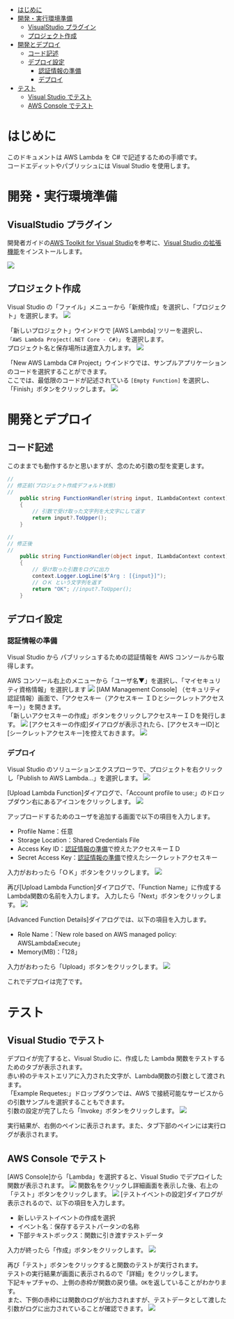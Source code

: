 <!-- Table of Contents -->
- [はじめに](#はじめに)
- [開発・実行環境準備](#開発実行環境準備)
    - [VisualStudio プラグイン](#VisualStudio-プラグイン)
    - [プロジェクト作成](#プロジェクト作成)
- [開発とデプロイ](#開発とデプロイ)
    - [コード記述](#コード記述)
    - [デプロイ設定](#デプロイ設定)
        - [認証情報の準備](#認証情報の準備)
        - [デプロイ](#デプロイ)
- [テスト](#テスト)
    - [Visual Studio でテスト](#Visual-Studio-でテスト)
    - [AWS Console でテスト](#AWS-Console-でテスト)

<!-- Table of Contents -->
# はじめに

このドキュメントは AWS Lambda を C# で記述するための手順です。 <br>
コードエディットやパブリッシュには Visual Studio を使用します。

# 開発・実行環境準備
## VisualStudio プラグイン
開発者ガイドの[AWS Toolkit for Visual Studio](https://docs.aws.amazon.com/ja_jp/lambda/latest/dg/csharp-package-toolkit.html)を参考に、[Visual Studio の拡張機能](https://marketplace.visualstudio.com/items?itemName=AmazonWebServices.AWSToolkitforVisualStudio2017)をインストールします。

![](https://raw.githubusercontent.com/Kakimoty-Field/AWS-Lambda/main/01-Lambda_C%23/img/010.png)
## プロジェクト作成
Visual Studio の「ファイル」メニューから「新規作成」を選択し、「プロジェクト」を選択します。
![](https://raw.githubusercontent.com/Kakimoty-Field/AWS-Lambda/main/01-Lambda_C%23/img/100.png)

「新しいプロジェクト」ウインドウで [AWS Lambda] ツリーを選択し、 <br>
`「AWS Lambda Project(.NET Core - C#)」` を選択します。<br>
プロジェクト名と保存場所は適宜入力します。
![](https://raw.githubusercontent.com/Kakimoty-Field/AWS-Lambda/main/01-Lambda_C%23/img/110.png)

「New AWS Lambda C# Project」ウインドウでは、サンプルアプリケーションのコードを選択することができます。<br>
ここでは、最低限のコードが記述されている `[Empty Function]` を選択し、「Finish」ボタンをクリックします。 
![](https://raw.githubusercontent.com/Kakimoty-Field/AWS-Lambda/main/01-Lambda_C%23/img/120.png)

# 開発とデプロイ
## コード記述
このままでも動作するかと思いますが、念のため引数の型を変更します。 <br>
```C#
//
// 修正前(プロジェクト作成デフォルト状態)
//
    public string FunctionHandler(string input, ILambdaContext context)
    {
        // 引数で受け取った文字列を大文字にして返す
        return input?.ToUpper();
    }
```
```C#
//
// 修正後
//
    public string FunctionHandler(object input, ILambdaContext context)
    {
        // 受け取った引数をログに出力
        context.Logger.LogLine($"Arg : [{input}]");
        // ＯＫ という文字列を返す
        return "OK"; //input?.ToUpper();
    }
```

## デプロイ設定

### 認証情報の準備
Visual Studio から パブリッシュするための認証情報を AWS コンソールから取得します。

AWS コンソール右上のメニューから「ユーザ名▼」を選択し、「マイセキュリティ資格情報」を選択します
![](https://raw.githubusercontent.com/Kakimoty-Field/AWS-Lambda/main/01-Lambda_C%23/img/200.png)
[IAM Management Console] （セキュリティ認証情報）画面で、「アクセスキー（アクセスキー ＩＤとシークレットアクセスキー）」を開きます。<br>
「新しいアクセスキーの作成」ボタンをクリックしアクセスキーＩＤを発行します。
![](https://raw.githubusercontent.com/Kakimoty-Field/AWS-Lambda/main/01-Lambda_C%23/img/210.png)
[アクセスキーの作成]ダイアログが表示されたら、[アクセスキーID]と[シークレットアクセスキー]を控えておきます。
![](https://raw.githubusercontent.com/Kakimoty-Field/AWS-Lambda/main/01-Lambda_C%23/img/220.png)

### デプロイ
Visual Studio のソリューションエクスプローラで、プロジェクトを右クリックし「Publish to AWS Lambda...」を選択します。
![](https://raw.githubusercontent.com/Kakimoty-Field/AWS-Lambda/main/01-Lambda_C%23/img/300.png)

[Upload Lambda Function]ダイアログで、「Account profile to use:」のドロップダウン右にあるアイコンをクリックします。
![](https://raw.githubusercontent.com/Kakimoty-Field/AWS-Lambda/main/01-Lambda_C%23/img/310.png)

アップロードするためのユーザを追加する画面で以下の項目を入力します。

- Profile Name：任意
- Storage Location：Shared Credentials File
- Access Key ID：[認証情報の準備](#認証情報の準備)で控えたアクセスキーＩＤ
- Secret Access Key：[認証情報の準備](#認証情報の準備)で控えたシークレットアクセスキー

入力がおわったら「ＯＫ」ボタンをクリックします。
![](https://raw.githubusercontent.com/Kakimoty-Field/AWS-Lambda/main/01-Lambda_C%23/img/340.png)

再び[Upload Lambda Function]ダイアログで、「Function Name」に作成する Lambda関数の名前を入力します。
入力したら「Next」ボタンをクリックします。
![](https://raw.githubusercontent.com/Kakimoty-Field/AWS-Lambda/main/01-Lambda_C%23/img/320.png)

[Advanced Function Details]ダイアログでは、以下の項目を入力します。

- Role Name：「New role based on AWS managed policy: AWSLambdaExecute」
- Memory(MB)：「128」

入力がおわったら「Upload」ボタンをクリックします。
![](https://raw.githubusercontent.com/Kakimoty-Field/AWS-Lambda/main/01-Lambda_C%23/img/330.png)

これでデプロイは完了です。

# テスト
## Visual Studio でテスト
デプロイが完了すると、Visual Studio に、作成した Lambda 関数をテストするためのタブが表示されます。<br>
赤い枠のテキストエリアに入力された文字が、Lambda関数の引数として渡されます。<br>
「Example Requetes:」ドロップダウンでは、AWS で接続可能なサービスからの引数サンプルを選択することもできます。<br>
引数の設定が完了したら「Invoke」ボタンをクリックします。
![](https://raw.githubusercontent.com/Kakimoty-Field/AWS-Lambda/main/01-Lambda_C%23/img/400.png)

実行結果が、右側のペインに表示されます。また、タブ下部のペインには実行ログが表示されます。

## AWS Console でテスト
[AWS Console]から「Lambda」を選択すると、Visual Studio でデプロイした関数が表示されます。
![](https://raw.githubusercontent.com/Kakimoty-Field/AWS-Lambda/main/01-Lambda_C%23/img/410.png)
関数名をクリックし詳細画面を表示した後、右上の「テスト」ボタンをクリックします。
![](https://raw.githubusercontent.com/Kakimoty-Field/AWS-Lambda/main/01-Lambda_C%23/img/420.png)
[テストイベントの設定]ダイアログが表示されるので、以下の項目を入力します。

- 新しいテストイベントの作成を選択
- イベント名：保存するテストパータンの名称
- 下部テキストボックス：関数に引き渡すテストデータ

入力が終ったら「作成」ボタンをクリックします。
![](https://raw.githubusercontent.com/Kakimoty-Field/AWS-Lambda/main/01-Lambda_C%23/img/430.png)

再び「テスト」ボタンをクリックすると関数のテストが実行されます。<br>
テストの実行結果が画面に表示されるので「詳細」をクリックします。<br>
下記キャプチャの、上側の赤枠が関数の戻り値。`OK`を返していることがわかります。<br>
また、下側の赤枠には関数のログが出力されますが、テストデータとして渡した引数がログに出力されていることが確認できます。
![](https://raw.githubusercontent.com/Kakimoty-Field/AWS-Lambda/main/01-Lambda_C%23/img/440.png)

